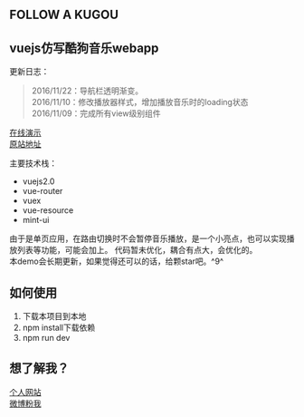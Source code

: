  FOLLOW A KUGOU
----------------


vuejs仿写酷狗音乐webapp
-----------------

更新日志：
> 2016/11/22：导航栏透明渐变。<br>
> 2016/11/10：修改播放器样式，增加播放音乐时的loading状态<br>
> 2016/11/09：完成所有view级别组件<br>

[在线演示][1]<br>
[原站地址][2]

主要技术栈：
 - vuejs2.0
 - vue-router
 - vuex
 - vue-resource
 - mint-ui

由于是单页应用，在路由切换时不会暂停音乐播放，是一个小亮点，也可以实现播放列表等功能，可能会加上。
代码暂未优化，耦合有点大，会优化的。<br>
本demo会长期更新，如果觉得还可以的话，给颗star吧。^9^

如何使用
----

 1. 下载本项目到本地
 2. npm install下载依赖
 3. npm run dev

想了解我？
-----

[个人网站][3]<br>
[微博粉我][4]


  [1]: http://cs003.m2828.com/demo/kugouApp/
  [2]: http://m.kugou.com
  [3]: http://cs003.m2828.com
  [4]: http://weibo.com/u/5921186675
